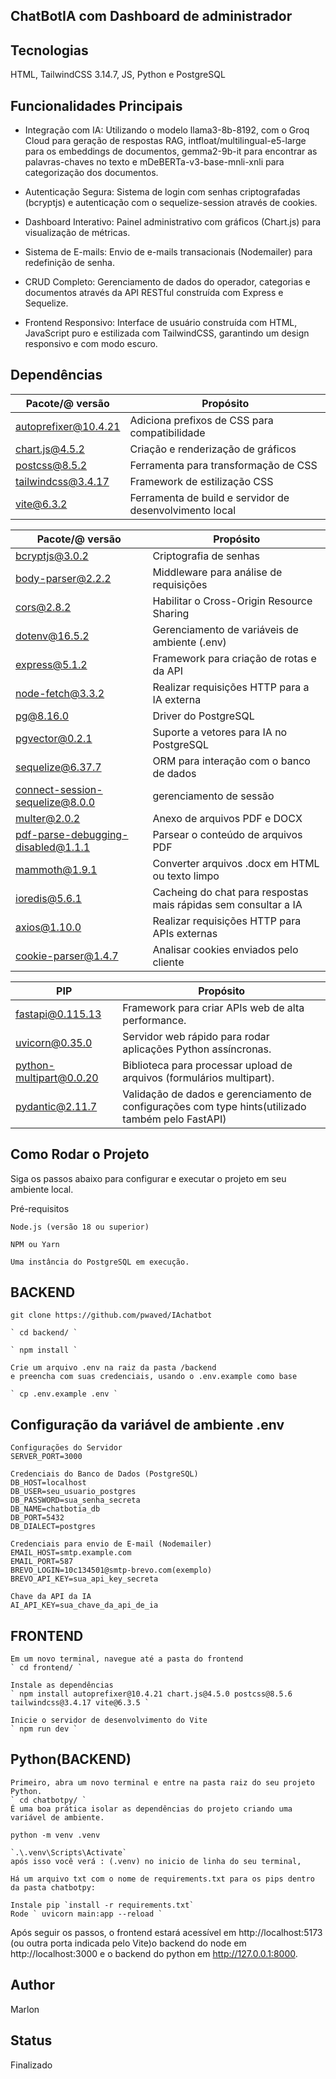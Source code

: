 
## ChatBotIA com Dashboard de administrador
## Tecnologias
HTML, TailwindCSS 3.14.7, JS, Python e PostgreSQL

## Funcionalidades Principais
-  Integração com IA: Utilizando o modelo llama3-8b-8192, com o Groq Cloud para geração de respostas RAG, intfloat/multilingual-e5-large para os embeddings de documentos, gemma2-9b-it para encontrar as palavras-chaves no texto e mDeBERTa-v3-base-mnli-xnli para categorização dos documentos.   

-  Autenticação Segura: Sistema de login com senhas criptografadas (bcryptjs) e autenticação com o sequelize-session através de cookies.

- Dashboard Interativo: Painel administrativo com gráficos (Chart.js) para visualização de métricas.

- Sistema de E-mails: Envio de e-mails transacionais (Nodemailer) para redefinição de senha.

- CRUD Completo: Gerenciamento de dados do operador, categorias e documentos através da API RESTful construída com Express e Sequelize.

- Frontend Responsivo: Interface de usuário construída com HTML, JavaScript puro e estilizada com TailwindCSS, garantindo um design responsivo e com modo escuro.


## Dependências

| Pacote/@ versão | Propósito |
| ------ | ------ |
|   autoprefixer@10.4.21     |   Adiciona prefixos de CSS para compatibilidade	     |
|    chart.js@4.5.2   |   Criação e renderização de gráficos	     |
|   postcss@8.5.2     |   Ferramenta para transformação de CSS     |
|    tailwindcss@3.4.17    |     Framework de estilização CSS   |
|     vite@6.3.2   |    Ferramenta de build e servidor de desenvolvimento local    |

			
| Pacote/@ versão | Propósito |
| ------ | ------ |
|    bcryptjs@3.0.2    |     Criptografia de senhas   |
|     body-parser@2.2.2   |   Middleware para análise de requisições     |		
|     cors@2.8.2   |      Habilitar o Cross-Origin Resource Sharing |
|     dotenv@16.5.2|   Gerenciamento de variáveis de ambiente (.env)     |		
|     express@5.1.2   |   Framework para criação de rotas e da API	     |		
|     node-fetch@3.3.2   |   Realizar requisições HTTP para a IA externa     |		
|    pg@8.16.0  |   Driver do PostgreSQL     |		
|    pgvector@0.2.1  |   Suporte a vetores para IA no PostgreSQL     |		
|    sequelize@6.37.7 |   ORM para interação com o banco de dados	     |	
|    connect-session-sequelize@8.0.0 |   gerenciamento de sessão	     |			
|    multer@2.0.2 |   Anexo de arquivos PDF e DOCX	     |		
|	pdf-parse-debugging-disabled@1.1.1 |	  Parsear o conteúdo de arquivos PDF           |	
|    mammoth@1.9.1  |   Converter arquivos .docx em HTML ou texto limpo     |		
|    ioredis@5.6.1  |  Cacheing do chat para respostas mais rápidas sem consultar a IA    |	
|    axios@1.10.0  |   Realizar requisições HTTP para APIs externas     |		
|    cookie-parser@1.4.7 |   Analisar cookies enviados pelo cliente     |	

| PIP | Propósito |
| ------ | ------ |
|   fastapi@0.115.13    |	Framework para criar APIs web de alta performance.	     |
|    uvicorn@0.35.0  |   Servidor web rápido para rodar aplicações Python assíncronas.	     |
|   python-multipart@0.0.20     |   Biblioteca para processar upload de arquivos (formulários multipart).     |
|    pydantic@2.11.7    |     Validação de dados e gerenciamento de configurações com type hints(utilizado também pelo FastAPI)   |


## Como Rodar o Projeto

Siga os passos abaixo para configurar e executar o projeto em seu ambiente local.

Pré-requisitos

    Node.js (versão 18 ou superior)

    NPM ou Yarn

    Uma instância do PostgreSQL em execução.



## BACKEND

    git clone https://github.com/pwaved/IAchatbot

    ` cd backend/ `
    
    ` npm install `

    Crie um arquivo .env na raiz da pasta /backend
    e preencha com suas credenciais, usando o .env.example como base
    
    ` cp .env.example .env `


## Configuração da variável de ambiente .env

    Configurações do Servidor
    SERVER_PORT=3000
    
    Credenciais do Banco de Dados (PostgreSQL)
    DB_HOST=localhost
    DB_USER=seu_usuario_postgres
    DB_PASSWORD=sua_senha_secreta
    DB_NAME=chatbotia_db
    DB_PORT=5432
    DB_DIALECT=postgres

    Credenciais para envio de E-mail (Nodemailer)
    EMAIL_HOST=smtp.example.com
    EMAIL_PORT=587
    BREVO_LOGIN=10c134501@smtp-brevo.com(exemplo)
    BREVO_API_KEY=sua_api_key_secreta

    Chave da API da IA
    AI_API_KEY=sua_chave_da_api_de_ia


## FRONTEND
    Em um novo terminal, navegue até a pasta do frontend
    ` cd frontend/ `

    Instale as dependências
    ` npm install autoprefixer@10.4.21 chart.js@4.5.0 postcss@8.5.6 tailwindcss@3.4.17 vite@6.3.5 `

    Inicie o servidor de desenvolvimento do Vite
    ` npm run dev `

## Python(BACKEND)
    Primeiro, abra um novo terminal e entre na pasta raiz do seu projeto Python.
    ` cd chatbotpy/ `
    É uma boa prática isolar as dependências do projeto criando uma variável de ambiente.
    
    python -m venv .venv

    `.\.venv\Scripts\Activate`
    após isso você verá : (.venv) no inicio de linha do seu terminal, 

    Há um arquivo txt com o nome de requirements.txt para os pips dentro da pasta chatbotpy:

    Instale pip `install -r requirements.txt`
    Rode ` uvicorn main:app --reload `

Após seguir os passos, o frontend estará acessível em http://localhost:5173 (ou outra porta indicada pelo Vite)o backend do node em http://localhost:3000 e o backend do python em http://127.0.0.1:8000.

## Author
Marlon

## Status
Finalizado